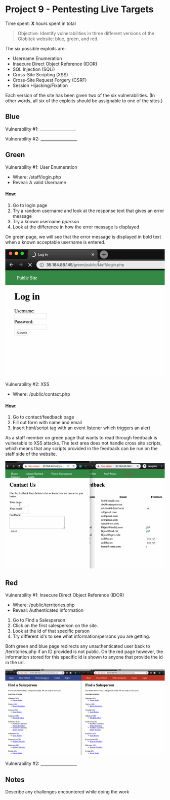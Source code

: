 # Project 9 - Pentesting Live Targets

Time spent: **X** hours spent in total

> Objective: Identify vulnerabilities in three different versions of the Globitek website: blue, green, and red.

The six possible exploits are:
* Username Enumeration
* Insecure Direct Object Reference (IDOR)
* SQL Injection (SQLi)
* Cross-Site Scripting (XSS)
* Cross-Site Request Forgery (CSRF)
* Session Hijacking/Fixation

Each version of the site has been given two of the six vulnerabilities. (In other words, all six of the exploits should be assignable to one of the sites.)

## Blue

Vulnerability #1: __________________

Vulnerability #2: __________________


## Green

Vulnerability #1: User Enumeration
- Where: /staff/login.php
- Reveal: A valid Username
#### How:
1. Go to login page
2. Try a random username and look at the response text that gives an error message
3. Try a known username *pperson*
4. Look at the difference in how the error message is displayed

On green page, we will see that the error message is displayed in bold text when a known acceptable username is entered.

<img src="/gifs/user-enumeration.gif" alt="user-enumeration" />

Vulnerability #2: XSS
- Where: /public/contact.php
#### How:
1. Go to contact/feedback page
2. Fill out form with name and email
3. Insert html/script tag with an event listener which triggers an alert

As a staff member on green page that wants to read through feedback is vulnerable to XSS attacks. The text area does not handle cross site scripts, which means that any scripts provided in the feedback can be run on the staff side of the website.

<img src="gifs/xss.gif" alt="xss" />


## Red

Vulnerability #1: Insecure Direct Object Reference (IDOR)
- Where: /public/territories.php
- Reveal: Authenticated information
1. Go to Find a Salesperson
2. Click on the first salesperson on the site.
3. Look at the id of that specific person
4. Try different id's to see what information/persons you are getting.

Both green and blue page redirects any unauthenticated user back to /territories.php if an ID provided is not public. On the red page however, the information stored for this specific id is shown to anyone that provide the id in the url.

<img src="gifs/idor.gif" alt="idor" />

Vulnerability #2: __________________


## Notes

Describe any challenges encountered while doing the work
